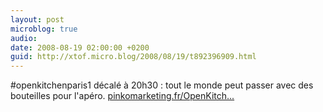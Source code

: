 ```yaml
---
layout: post
microblog: true
audio: 
date: 2008-08-19 02:00:00 +0200
guid: http://xtof.micro.blog/2008/08/19/t892396909.html
---
```

#openkitchenparis1 décalé à 20h30 : tout le monde peut passer avec des bouteilles pour l'apéro. [pinkomarketing.fr/OpenKitch...](http://pinkomarketing.fr/OpenKitchenParis1)
